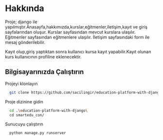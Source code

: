 
# Hakkında

Proje; django ile yapılmıştır.Anasayfa,hakkımızda,kurslar,eğitmenler,iletişim,kayıt ve giriş sayfalarından oluşur. 
Kurslar sayfasından mevcut kurslara ulaşılır.
Eğitmenler sayfasından eğitmenlere ulaşılır.
İletişim sayfasındaki form ile mesaj gönderilebilir.

Kayıt olup,giriş yaptıktan sonra kullanıcı kursa kayıt yapabilir.Kayıt olunan kurs kullanıcının profiline eklenecektir.


## Bilgisayarınızda Çalıştırın

Projeyi klonlayın

```bash
  git clone https://github.com/sacilingir/education-platform-with-django.git
```

Proje dizinine gidin

```bash
  cd .\education-platform-with-django\
  cd smartedu_con/
```


Sunucuyu çalıştırın

```bash
  python manage.py runserver
```

  